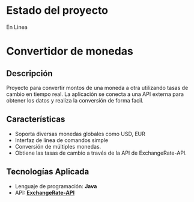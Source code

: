 # Estado del proyecto
En Linea
# Convertidor de monedas

## Descripción
Proyecto para convertir montos de una moneda a otra 
utilizando tasas de cambio en tiempo real. La aplicación se conecta a una API externa 
para obtener los datos y realiza la conversión de forma facil.


## Características
- Soporta diversas monedas globales como USD, EUR
- Interfaz de línea de comandos simple
- Conversión de múltiples monedas.
- Obtiene las tasas de cambio a través de la API de ExchangeRate-API.

## Tecnologías Aplicada 
- Lenguaje de programación: **Java**
- API: **[ExchangeRate-API](https://www.exchangerate-api.com/)**
